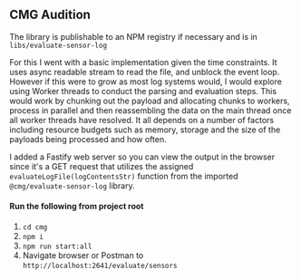 ## CMG Audition

The library is publishable to an NPM registry if necessary and is in `libs/evaluate-sensor-log`

For this I went with a basic implementation given the time constraints. It uses async readable stream to read the file, and unblock the event loop. However if this were to grow as most log systems would, I would explore using Worker threads to conduct the parsing and evaluation steps. This would work by chunking out the payload and allocating chunks to workers, process in parallel and then reassembling the data on the main thread once all worker threads have resolved. It all depends on a number of factors including resource budgets such as memory, storage and the size of the payloads being processed and how often.

I added a Fastify web server so you can view the output in the browser since it's a GET request that utilizes the assigned `evaluateLogFile(logContentsStr)` function from the imported `@cmg/evaluate-sensor-log` library.

#### Run the following from project root

1. `cd cmg`
2. `npm i`
3. `npm run start:all`
4. Navigate browser or Postman to `http://localhost:2641/evaluate/sensors`
